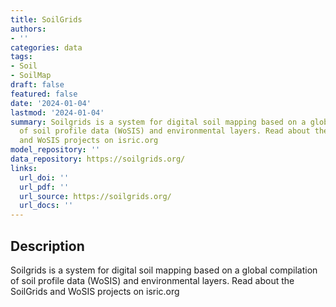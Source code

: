 ```yaml
---
title: SoilGrids
authors:
- ''
categories: data
tags:
- Soil
- SoilMap
draft: false
featured: false
date: '2024-01-04'
lastmod: '2024-01-04'
summary: Soilgrids is a system for digital soil mapping based on a global compilation
  of soil profile data (WoSIS) and environmental layers. Read about the SoilGrids
  and WoSIS projects on isric.org
model_repository: ''
data_repository: https://soilgrids.org/
links:
  url_doi: ''
  url_pdf: ''
  url_source: https://soilgrids.org/
  url_docs: ''
---
```


## Description

Soilgrids is a system for digital soil mapping based on a global compilation of soil profile data (WoSIS) and environmental layers. Read about the SoilGrids and WoSIS projects on isric.org

